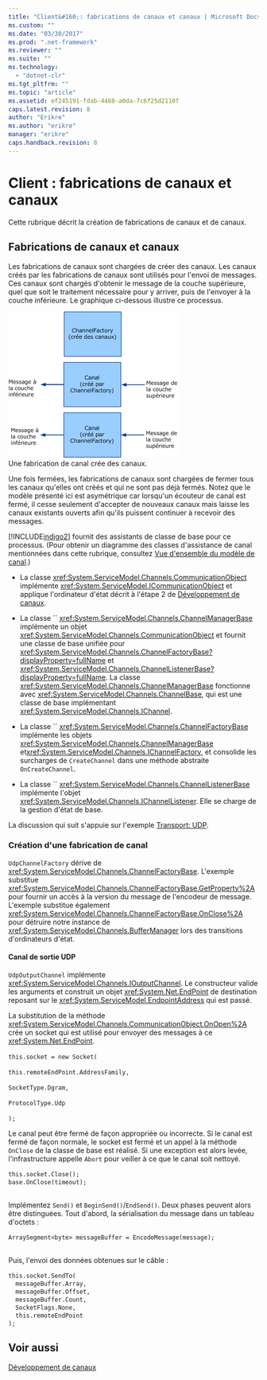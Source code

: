 ```yaml
---
title: "Client&#160;: fabrications de canaux et canaux | Microsoft Docs"
ms.custom: ""
ms.date: "03/30/2017"
ms.prod: ".net-framework"
ms.reviewer: ""
ms.suite: ""
ms.technology: 
  - "dotnet-clr"
ms.tgt_pltfrm: ""
ms.topic: "article"
ms.assetid: ef245191-fdab-4468-a0da-7c6f25d2110f
caps.latest.revision: 8
author: "Erikre"
ms.author: "erikre"
manager: "erikre"
caps.handback.revision: 8
---
```

# Client&#160;: fabrications de canaux et canaux
Cette rubrique décrit la création de fabrications de canaux et de canaux.  
  
## Fabrications de canaux et canaux  
 Les fabrications de canaux sont chargées de créer des canaux.  Les canaux créés par les fabrications de canaux sont utilisés pour l'envoi de messages.  Ces canaux sont chargés d'obtenir le message de la couche supérieure, quel que soit le traitement nécessaire pour y arriver, puis de l'envoyer à la couche inférieure.  Le graphique ci\-dessous illustre ce processus.  
  
 ![Fabriques clientes et canaux](../../../../docs/framework/wcf/extending/media/wcfc-wcfchannelsigure2highlevelfactgoriesc.gif "wcfc\_WCFChannelsigure2HIghLevelFactgoriesc")  
Une fabrication de canal crée des canaux.  
  
 Une fois fermées, les fabrications de canaux sont chargées de fermer tous les canaux qu'elles ont créés et qui ne sont pas déjà fermés.  Notez que le modèle présenté ici est asymétrique car lorsqu'un écouteur de canal est fermé, il cesse seulement d'accepter de nouveaux canaux mais laisse les canaux existants ouverts afin qu'ils puissent continuer à recevoir des messages.  
  
 [!INCLUDE[indigo2](../../../../includes/indigo2-md.md)] fournit des assistants de classe de base pour ce processus.  \(Pour obtenir un diagramme des classes d'assistance de canal mentionnées dans cette rubrique, consultez [Vue d'ensemble du modèle de canal](../../../../docs/framework/wcf/extending/channel-model-overview.md).\)  
  
-   La classe <xref:System.ServiceModel.Channels.CommunicationObject> implémente <xref:System.ServiceModel.ICommunicationObject> et applique l'ordinateur d'état décrit à l'étape 2 de [Développement de canaux](../../../../docs/framework/wcf/extending/developing-channels.md).  
  
-   La classe  `` <xref:System.ServiceModel.Channels.ChannelManagerBase> implémente un objet <xref:System.ServiceModel.Channels.CommunicationObject> et fournit une classe de base unifiée pour <xref:System.ServiceModel.Channels.ChannelFactoryBase?displayProperty=fullName> et <xref:System.ServiceModel.Channels.ChannelListenerBase?displayProperty=fullName>.  La classe <xref:System.ServiceModel.Channels.ChannelManagerBase> fonctionne avec <xref:System.ServiceModel.Channels.ChannelBase>, qui est une classe de base implémentant <xref:System.ServiceModel.Channels.IChannel>.  
  
-   La classe  `` <xref:System.ServiceModel.Channels.ChannelFactoryBase> implémente les objets <xref:System.ServiceModel.Channels.ChannelManagerBase> et<xref:System.ServiceModel.Channels.IChannelFactory>, et consolide les surcharges de `CreateChannel` dans une méthode abstraite `OnCreateChannel`.  
  
-   La classe  `` <xref:System.ServiceModel.Channels.ChannelListenerBase> implémente l'objet <xref:System.ServiceModel.Channels.IChannelListener>.  Elle se charge de la gestion d'état de base.  
  
 La discussion qui suit s'appuie sur l'exemple [Transport: UDP](../../../../docs/framework/wcf/samples/transport-udp.md).  
  
### Création d'une fabrication de canal  
 `UdpChannelFactory` dérive de <xref:System.ServiceModel.Channels.ChannelFactoryBase>.  L'exemple substitue <xref:System.ServiceModel.Channels.ChannelFactoryBase.GetProperty%2A> pour fournir un accès à la version du message de l'encodeur de message.  L'exemple substitue également <xref:System.ServiceModel.Channels.ChannelFactoryBase.OnClose%2A> pour détruire notre instance de <xref:System.ServiceModel.Channels.BufferManager> lors des transitions d'ordinateurs d'état.  
  
#### Canal de sortie UDP  
 `UdpOutputChannel` implémente <xref:System.ServiceModel.Channels.IOutputChannel>.  Le constructeur valide les arguments et construit un objet <xref:System.Net.EndPoint> de destination reposant sur le <xref:System.ServiceModel.EndpointAddress> qui est passé.  
  
 La substitution de la méthode <xref:System.ServiceModel.Channels.CommunicationObject.OnOpen%2A> crée un socket qui est utilisé pour envoyer des messages à ce <xref:System.Net.EndPoint>.  
  
 `this.socket = new Socket(`  
  
 `this.remoteEndPoint.AddressFamily,`  
  
 `SocketType.Dgram,`  
  
 `ProtocolType.Udp`  
  
 `);`  
  
 Le canal peut être fermé de façon appropriée ou incorrecte.  Si le canal est fermé de façon normale, le socket est fermé et un appel à la méthode `OnClose` de la classe de base est réalisé.  Si une exception est alors levée, l'infrastructure appelle `Abort` pour veiller à ce que le canal soit nettoyé.  
  
```  
this.socket.Close();  
base.OnClose(timeout);  
  
```  
  
 Implémentez `Send()` et `BeginSend()`\/`EndSend()`.  Deux phases peuvent alors être distinguées.  Tout d'abord, la sérialisation du message dans un tableau d'octets :  
  
```  
ArraySegment<byte> messageBuffer = EncodeMessage(message);  
  
```  
  
 Puis, l'envoi des données obtenues sur le câble :  
  
```  
this.socket.SendTo(  
  messageBuffer.Array,   
  messageBuffer.Offset,   
  messageBuffer.Count,   
  SocketFlags.None,   
  this.remoteEndPoint  
);  
```  
  
## Voir aussi  
 [Développement de canaux](../../../../docs/framework/wcf/extending/developing-channels.md)